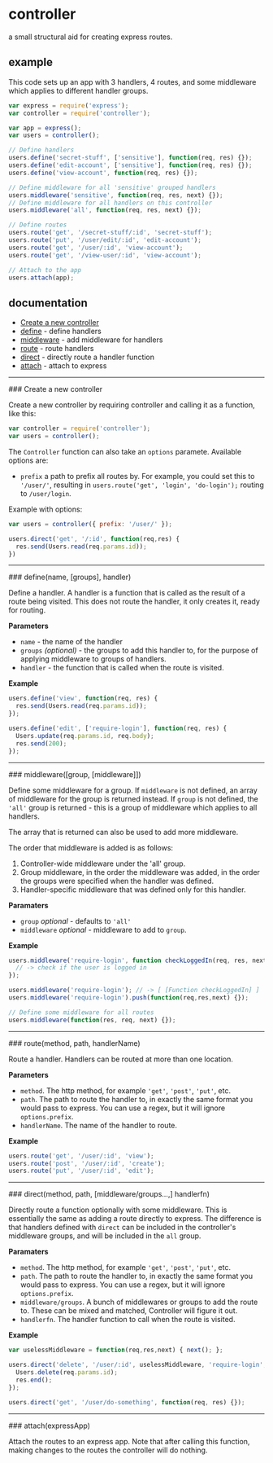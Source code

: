 # controller
a small structural aid for creating express routes.

## example

This code sets up an app with 3 handlers, 4 routes, and some middleware which
applies to different handler groups.

```javascript
var express = require('express');
var controller = require('controller');

var app = express();
var users = controller();

// Define handlers
users.define('secret-stuff', ['sensitive'], function(req, res) {});
users.define('edit-account', ['sensitive'], function(req, res) {});
users.define('view-account', function(req, res) {});

// Define middleware for all 'sensitive' grouped handlers
users.middleware('sensitive', function(req, res, next) {});
// Define middleware for all handlers on this controller
users.middleware('all', function(req, res, next) {});

// Define routes
users.route('get', '/secret-stuff/:id', 'secret-stuff');
users.route('put', '/user/edit/:id', 'edit-account');
users.route('get', '/user/:id', 'view-account');
users.route('get', '/view-user/:id', 'view-account');

// Attach to the app
users.attach(app);
```

## documentation

* [Create a new controller](#constructor)
* [define](#define) - define handlers
* [middleware](#middleware) - add middleware for handlers
* [route](#route) - route handlers
* [direct](#direct) - directly route a handler function
* [attach](#attach) - attach to express

---

<a name="constructor"/>
### Create a new controller

Create a new controller by requiring controller and calling it as a function,
like this:

```javascript
var controller = require('controller');
var users = controller();
```

The `Controller` function can also take an `options` paramete. Available
options are:

* `prefix` a path to prefix all routes by. For example, you could set this to
  `'/user/'`, resulting in `users.route('get', 'login', 'do-login');` routing to
  `/user/login`. 

Example with options:

```javascript
var users = controller({ prefix: '/user/' });

users.direct('get', '/:id', function(req,res) {
  res.send(Users.read(req.params.id));
})
```

---

<a name="define"/>
### define(name, [groups], handler)

Define a handler. A handler is a function that is called as the result of a
route being visited. This does not route the handler, it only creates it, ready
for routing. 

__Parameters__
* `name` - the name of the handler
* `groups` *(optional)* - the groups to add this handler to, for the purpose of
  applying middleware to groups of handlers.
* `handler` - the function that is called when the route is visited.

__Example__

```javascript
users.define('view', function(req, res) {
  res.send(Users.read(req.params.id));
});

users.define('edit', ['require-login'], function(req, res) {
  Users.update(req.params.id, req.body);
  res.send(200);
});
```

---

<a name="middleware"/>
### middleware([group, [middleware]])

Define some middleware for a group. If `middleware` is not defined, an array of 
middleware for the group is returned instead. If `group` is not defined,
the `'all'` group is returned - this is a group of middleware which applies to
all handlers.

The array that is returned can also be used to add more middleware.

The order that middleware is added is as follows:

1. Controller-wide middleware under the 'all' group.
2. Group middleware, in the order the middleware was added, in the order the
   groups were specified when the handler was defined.
3. Handler-specific middleware that was defined only for this handler.

__Paramaters__
* `group` *optional* - defaults to `'all'`
* `middleware` *optional* - middleware to add to `group`.

__Example__

```javascript
users.middleware('require-login', function checkLoggedIn(req, res, next) {
  // -> check if the user is logged in
});

users.middleware('require-login'); // -> [ [Function checkLoggedIn] ]
users.middleware('require-login').push(function(req,res,next) {});

// Define some middleware for all routes
users.middleware(function(res, req, next) {});
```

---

<a name="route"/>
### route(method, path, handlerName)

Route a handler. Handlers can be routed at more than one location.

__Parameters__
* `method`. The http method, for example `'get'`, `'post'`, `'put'`, etc.
* `path`. The path to route the handler to, in exactly the same format you would
  pass to express. You can use a regex, but it will ignore `options.prefix`.
* `handlerName`. The name of the handler to route.

__Example__
```javascript
users.route('get', '/user/:id', 'view');
users.route('post', '/user/:id', 'create');
users.route('put', '/user/:id', 'edit');
```

---

<a name="direct"/>
### direct(method, path, [middleware/groups...,] handlerfn)

Directly route a function optionally with some middleware. This is essentially
the same as adding a route directly to express. The difference is that handlers
defined with `direct` can be included in the controller's middleware groups, and
will be included in the `all` group. 

__Paramaters__
* `method`. The http method, for example `'get'`, `'post'`, `'put'`, etc.
* `path`. The path to route the handler to, in exactly the same format you would
  pass to express. You can use a regex, but it will ignore `options.prefix`.
* `middleware/groups`. A bunch of middlewares or groups to add the route to.
  These can be mixed and matched, Controller will figure it out.
* `handlerfn`. The handler function to call when the route is visited.

__Example__
```javascript
var uselessMiddleware = function(req,res,next) { next(); };

users.direct('delete', '/user/:id', uselessMiddleware, 'require-login', function(req, res) {
  Users.delete(req.params.id);
  res.end();
});

users.direct('get', '/user/do-something', function(req, res) {});
```

---

<a name="attach"/>
### attach(expressApp)

Attach the routes to an express app. Note that after calling this function,
making changes to the routes the controller will do nothing.

